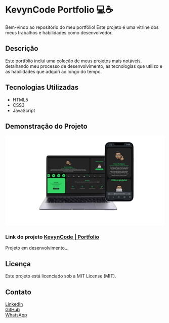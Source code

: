 # KevynCode Portfolio 💻☕

Bem-vindo ao repositório do meu portfólio! Este projeto é uma vitrine dos meus trabalhos e habilidades como desenvolvedor.

## Descrição

Este portfólio inclui uma coleção de meus projetos mais notáveis, detalhando meu processo de desenvolvimento, as tecnologias que utilizo e as habilidades que adquiri ao longo do tempo.

## Tecnologias Utilizadas

- HTML5
- CSS3
- JavaScript

## Demonstração do Projeto

<p align="center">
  <img src="images/demonstração.png" alt="user">
</p>

### Link do projeto [KevynCode | Portfolio](https://kevyncode.github.io/portfolio)
<p>Projeto em desenvolvimento...</p>

## Licença

Este projeto está licenciado sob a MIT License (MIT).

## Contato

[LinkedIn](https://www.linkedin.com/in/kevyncode)  
[GitHub](https://github.com/kevyncode)<br>
[WhatsApp](https://wa.me/5587998092391)
